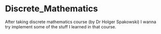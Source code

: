 # Discrete_Mathematics
After taking discrete mathematics course (by Dr  Holger Spakowski) I wanna try implement some of the stuff I learned in that course.
